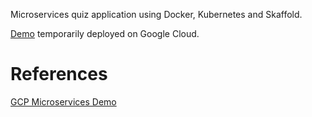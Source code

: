 Microservices quiz application using Docker, Kubernetes and Skaffold.

[Demo]() temporarily deployed on Google Cloud.

# References
[GCP Microservices Demo](https://github.com/GoogleCloudPlatform/microservices-demo)
